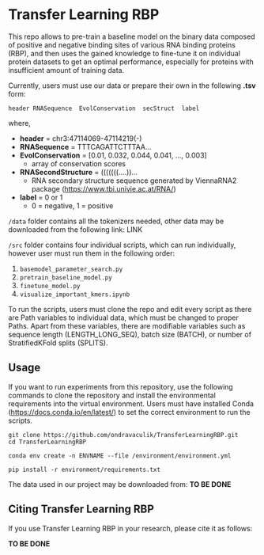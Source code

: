 # Transfer Learning RBP

This repo allows to pre-train a baseline model on the binary data composed of positive and negative binding sites of various RNA binding proteins (RBP), and then uses the gained knowledge to fine-tune it on individual protein datasets to get an optimal performance, especially for proteins with insufficient amount of training data. 

Currently, users must use our data or prepare their own in the following **.tsv** form:

`header RNASequence  EvolConservation  secStruct  label`

where,
 - **header** = chr3:47114069-47114219(-)
 - **RNASequence** = TTTCAGATTCTTTAA...
 - **EvolConservation** = [0.01, 0.032, 0.044, 0.041, ..., 0.003]
   - array of conservation scores
 - **RNASecondStructure** = (((((((....))...
   - RNA secondary structure sequence generated by ViennaRNA2 package (https://www.tbi.univie.ac.at/RNA/)
 - **label** = 0 or 1
   - 0 = negative, 1 = positive

`/data` folder contains all the tokenizers needed, other data may be downloaded from the following link: LINK

`/src` folder contains four individual scripts, which can run individually, however user must run them in the following order:
  1. `basemodel_parameter_search.py`
  2. `pretrain_baseline_model.py`
  3. `finetune_model.py`
  4. `visualize_important_kmers.ipynb`
     
To run the scripts, users must clone the repo and edit every script as there are Path variables to individual data, which must be changed to proper Paths. Apart from these variables, there are modifiable variables such as sequence length (LENGTH_LONG_SEQ), batch size (BATCH), or number of StratifiedKFold splits (SPLITS).

## Usage
If you want to run experiments from this repository, use the following commands to clone the repository and install the environmental requirements into the virtual environment.
Users must have installed Conda (https://docs.conda.io/en/latest/) to set the correct environment to run the scripts.
```
git clone https://github.com/ondravaculik/TransferLearningRBP.git
cd TransferLearningRBP

conda env create -n ENVNAME --file /environment/environment.yml

pip install -r environment/requirements.txt
```
The data used in our project may be downloaded from: **TO BE DONE**

## Citing Transfer Learning RBP
If you use Transfer Learning RBP in your research, please cite it as follows:

**TO BE DONE**
